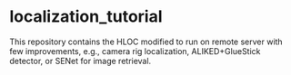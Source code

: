 # localization_tutorial
This repository contains the HLOC modified to run on remote server with few improvements, e.g., camera rig localization, ALIKED+GlueStick detector, or SENet for image retrieval.   
